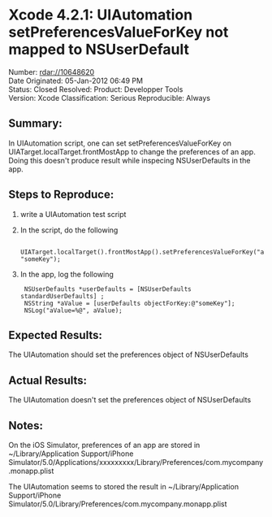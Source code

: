 # Xcode 4.2.1: UIAutomation setPreferencesValueForKey not mapped to NSUserDefault

Number: [rdar://10648620](http://openradar.appspot.com/10648620)    
Date Originated:  05-Jan-2012 06:49 PM    
Status: Closed
Resolved: 
Product:  Developper Tools   
Version:  Xcode
Classification: Serious 
Reproducible: Always   

## Summary:

In UIAutomation script, one can set setPreferencesValueForKey on UIATarget.localTarget.frontMostApp to change the preferences of an app. Doing this doesn't produce result while inspecing NSUserDefaults in the app.

## Steps to Reproduce:

1. write a UIAutomation test script
2. In the script, do the following 
        
        UIATarget.localTarget().frontMostApp().setPreferencesValueForKey("aValue", "someKey");

3. In the app, log the following
    
        NSUserDefaults *userDefaults = [NSUserDefaults standardUserDefaults] ;
        NSString *aValue = [userDefaults objectForKey:@"someKey"];
        NSLog("aValue=%@", aValue);

## Expected Results:

The UIAutomation should set the preferences object of NSUserDefaults

## Actual Results:

The UIAutomation doesn't set the preferences object of NSUserDefaults

## Notes:

On the iOS Simulator, preferences of an app are stored in ~/Library/Application Support/iPhone Simulator/5.0/Applications/xxxxxxxxx/Library/Preferences/com.mycompany.monapp.plist

The UIAutomation seems to stored the result in 
~/Library/Application Support/iPhone Simulator/5.0/Library/Preferences/com.mycompany.monapp.plist

